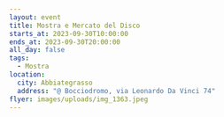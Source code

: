 ```yaml
---
layout: event
title: Mostra e Mercato del Disco
starts_at: 2023-09-30T10:00:00
ends_at: 2023-09-30T20:00:00
all_day: false
tags:
  - Mostra
location:
  city: Abbiategrasso
  address: "@ Bocciodromo, via Leonardo Da Vinci 74"
flyer: images/uploads/img_1363.jpeg
---
```

